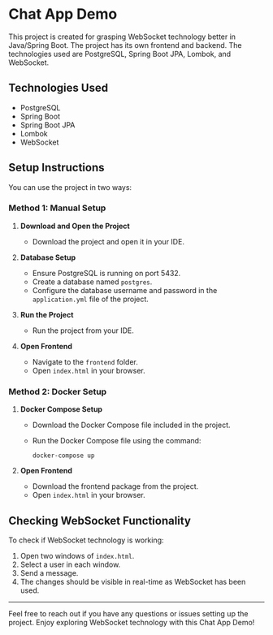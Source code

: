 # Chat App Demo

This project is created for grasping WebSocket technology better in Java/Spring Boot. The project has its own frontend and backend. The technologies used are PostgreSQL, Spring Boot JPA, Lombok, and WebSocket.

## Technologies Used

- PostgreSQL
- Spring Boot
- Spring Boot JPA
- Lombok
- WebSocket

## Setup Instructions

You can use the project in two ways:

### Method 1: Manual Setup

1. **Download and Open the Project**
   - Download the project and open it in your IDE.

2. **Database Setup**
   - Ensure PostgreSQL is running on port 5432.
   - Create a database named `postgres`.
   - Configure the database username and password in the `application.yml` file of the project.

3. **Run the Project**
   - Run the project from your IDE.

4. **Open Frontend**
   - Navigate to the `frontend` folder.
   - Open `index.html` in your browser.

### Method 2: Docker Setup

1. **Docker Compose Setup**
   - Download the Docker Compose file included in the project.
   - Run the Docker Compose file using the command:

     ```
     docker-compose up
     ```

2. **Open Frontend**
   - Download the frontend package from the project.
   - Open `index.html` in your browser.

## Checking WebSocket Functionality

To check if WebSocket technology is working:

1. Open two windows of `index.html`.
2. Select a user in each window.
3. Send a message.
4. The changes should be visible in real-time as WebSocket has been used.

---

Feel free to reach out if you have any questions or issues setting up the project. Enjoy exploring WebSocket technology with this Chat App Demo!
